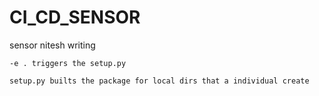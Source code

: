 # CI_CD_SENSOR
sensor nitesh writing
```
-e . triggers the setup.py
```
```
setup.py builts the package for local dirs that a individual create
```


